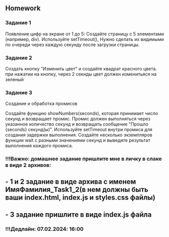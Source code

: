 ## Homework

### Задание 1

Появление цифр на экране от 1 до 5: Создайте страницу с 5 элементами (например, div). Используйте setTimeout(), Нужно сделать их видимыми по очереди через каждую секунду после загрузки страницы.

### Задание 2

Создать кнопку "Изменить цвет" и создайте квадрат красного цвета. при нажатии на кнопку, через 2 секнды цвет должен изменитьяся на зеленый

### Задание 3

Создание и обработка промисов

Создайте функцию showNumbers(seconds), которая принимает число секунд и возвращает промис. Промис должен выполняться через указанное количество секунд и возвращать сообщение "Прошло {seconds} секунд(ы)". Используйте setTimeout внутри промиса для создания задержки выполнения. Создайте несколько экземпляров функции wait с разными значениями секунд и выведите результат выполнения каждого промиса.

### !!!Важно: домашнее задание пришлите мне в личку в слаке в виде 2 архивов:

## - 1 и 2 задание в виде архива с именем ИмяФамилия_Task1_2(в нем должны быть ваши index.html, index.js и styles.css файлы)

## - 3 задание пришлите в виде index.js файла

### !!!Дедлайн: 07.02.2024: 16:00

